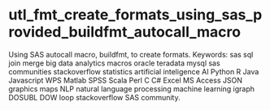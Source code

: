 # utl_fmt_create_formats_using_sas_provided_buildfmt_autocall_macro
Using SAS autocall macro, buildfmt, to create formats. Keywords: sas sql join merge big data analytics macros oracle teradata mysql sas communities stackoverflow statistics artificial inteligence AI Python R Java Javascript WPS Matlab SPSS Scala Perl C C# Excel MS Access JSON graphics maps NLP natural language processing machine learning igraph DOSUBL DOW loop stackoverflow SAS community.
